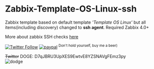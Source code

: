 # Zabbix-Template-OS-Linux-ssh

Zabbix template based on default template <i>'Template OS Linux'</i> but all items(including discovery) changed to <b>ssh agent</b>.
Required Zabbix 4.0+

More about zabbix SSH checks <a href="https://www.zabbix.com/documentation/4.0/manual/config/items/itemtypes/ssh_checks">here</a>

[![Twitter Follow](https://img.shields.io/twitter/follow/Vaniacer?style=social)](https://twitter.com/Vaniacer)
[![paypal](https://img.shields.io/badge/Donate-PayPal-green.svg)](https://paypal.me/sshto?locale.x=en_US) <sup>Don't hold yourself, buy me a beer)</sup>

~~Twitter~~ DOGE: D7qJBRU3UpXES9EwtvE8YZSNAVgFEmz3py</br>
![dodge](https://user-images.githubusercontent.com/18072680/229992296-f415eadb-645b-4229-81c7-e269485c635d.png)
